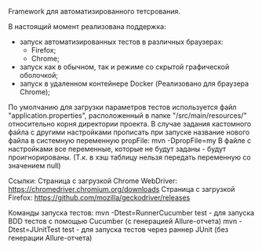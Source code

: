 ﻿Framework для автоматизированного тетсрования.

В настоящий момент реализована поддержка:
- запуск автоматизированных тестов в различных браузерах:
    * Firefox;
    * Chrome;
- запуск как в обычном, так и режиме со скрытой графической оболочкой;
- запуск в удаленном контейнере Docker (Реализовано для браузера Chrome);

По умолчанию для загрузки параметров тестов используется файл "application.properties", расположенный в папке "/src/main/resources/" относительно корня директории проекта.
В случае задания кастомного файла с другими настройками прописать при запуске название нового файла в системную переменную propFile: mvn -DpropFile=my
В файле с настройками все переменные, которые не будут заданы - будут проигнорированы. (Т.к. в хэш таблицу нельзя передать переменную со значением null)

Ссылки:
Страница с загрузкой Chrome WebDriver:
https://chromedriver.chromium.org/downloads
Страница с загрузкой Firefox:
https://github.com/mozilla/geckodriver/releases

Команды запуска тестов:
mvn -Dtest=RunnerCucumber test - для запуска BDD тестов с помощью Cucumber (с генерацией Allure-отчета)
mvn -Dtest=JUnitTest test - для запуска тестов через раннер JUnit (без генерации Allure-отчета)